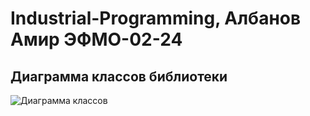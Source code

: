 # Industrial-Programming, Албанов Амир ЭФМО-02-24
## Диаграмма классов библиотеки 
![Диаграмма классов](https://github.com/user-attachments/assets/09da71fa-467d-45d2-a94b-029201950fba)

